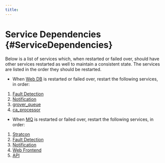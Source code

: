 ```yaml
---
title:
---
```


# Service Dependencies {#ServiceDependencies}
Below is a list of services which, when restarted or failed over, should have other services restarted as well to maintain a consistent state.  The services are listed in the order they should be restarted.

 * When [Web DB](/Roles/web_db.md) is restarted or failed over, restart the following services, in order:
  1. [Fault Detection](/Roles/fault_detection.md)
  1. [Notification](/Roles/notification.md)
  1. [grover_queue](/Roles/hub.md#circonus-grover_queue)
  1. [ca_processor](/Roles/ca.md)

 * When [MQ](/Roles/mq.md) is restarted or failed over, restart the following services, in order:
  1. [Stratcon](/Roles/stratcon.md)
  1. [Fault Detection](/Roles/fault_detection.md)
  1. [Notification](/Roles/notification.md)
  1. [Web Frontend](/Roles/web_frontend.md)
  1. [API](/Roles/api.md)
